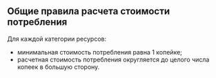 ## Общие правила расчета стоимости потребления

Для каждой категории ресурсов:
 
  * минимальная стоимость потребления равна 1 копейке;
  * расчетная стоимость потребления округляется до целого числа копеек в большую сторону.
  
